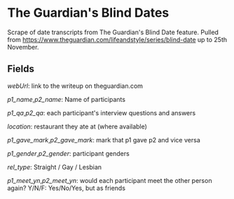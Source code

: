 # The Guardian's Blind Dates
Scrape of date transcripts from The Guardian's Blind Date feature. Pulled from https://www.theguardian.com/lifeandstyle/series/blind-date up to 25th November.

## Fields

*webUrl*: link to the writeup on theguardian.com

*p1_name*,*p2_name*: Name of participants

*p1_qa*,*p2_qa*: each participant's interview questions and answers

*location*: restaurant they ate at (where available)

*p1_gave_mark*,*p2_gave_mark*: mark that p1 gave p2 and vice versa

*p1_gender*,*p2_gender*: participant genders

*rel_type*: Straight / Gay / Lesbian

*p1_meet_yn*,*p2_meet_yn*: would each participant meet the other person again? Y/N/F: Yes/No/Yes, but as friends
